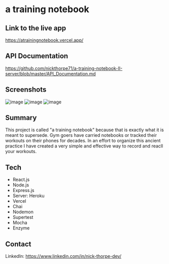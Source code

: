 # a training notebook 

## Link to the live app
https://atrainingnotebook.vercel.app/

## API Documentation
https://github.com/nickthorpe71/a-training-notebook-II-server/blob/master/API_Documentation.md

## Screenshots
![image](https://user-images.githubusercontent.com/57202558/89674122-39453480-d8ad-11ea-8387-14ad56d96fe7.png)
![image](https://user-images.githubusercontent.com/57202558/89674246-74476800-d8ad-11ea-884b-d35780b964ac.png)
![image](https://user-images.githubusercontent.com/57202558/89674871-7cec6e00-d8ae-11ea-827a-4a87784d9176.png)

## Summary
This project is called "a training notebook" because that is exactly what it is meant to supersede. Gym goers have carried notebooks or tracked their workouts on their phones for decades. In an effort to organize this ancient practice I have created a very simple and effective way to record and reacll your workouts.

## Tech
* React.js
* Node.js
* Express.js
* Server: Heroku
* Vercel
* Chai
* Nodemon
* Supertest
* Mocha
* Enzyme

## Contact
LinkedIn: https://www.linkedin.com/in/nick-thorpe-dev/

